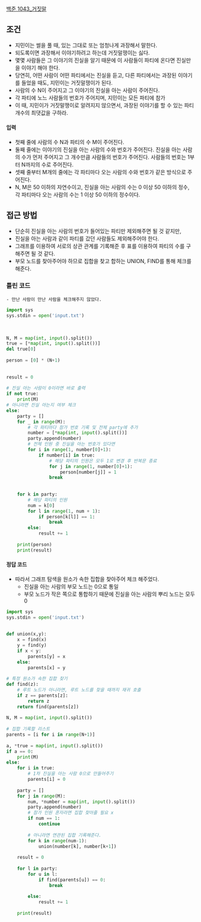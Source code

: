 
[백준 1043_거짓말](https://www.acmicpc.net/problem/1043)


## 조건

-  지민이는 썰을 풀 때, 있는 그대로 또는 엄청나게 과장해서 말한다.
- 되도록이면 과장해서 이야기하려고 하는데 거짓말쟁이는 싫다.
- 몇몇 사람들은 그 이야기의 진실을 알기 때문에 이 사람들이 파티에 온다면 진실만을 이야기 해야 한다.
- 당연히, 어떤 사람이 어떤 파티에서는 진실을 듣고, 다른 파티에서는 과장된 이야기를 들었을 때도, 지민이는 거짓말쟁이가 된다.
- 사람의 수 N이 주어지고 그 이야기의 진실을 아는 사람이 주어진다.
- 각 파티에 노느 사람들의 번호가 주어지며, 지민이는 모든 파티에 참가
- 이 때, 지민이가 거짓말쟁이로 알려지지 않으면서, 과장된 이야기를 할 수 있는 파티 개수의 최댓값을 구하라.

#### 입력

- 첫째 줄에 사람의 수 N과 파티의 수 M이 주어진다.
- 둘째 줄에는 이야기의 진실을 아는 사람의 수와 번호가 주어진다. 진실을 아는 사람의 수가 먼저 주어지고 그 개수만큼 사람들의 번호가 주어진다. 사람들의 번호는 1부터 N까지의 수로 주어진다.
- 셋째 줄부터 M개의 줄에는 각 파티마다 오는 사람의 수와 번호가 같은 방식으로 주어진다.
- N, M은 50 이하의 자연수이고, 진실을 아는 사람의 수는 0 이상 50 이하의 정수, 각 파티마다 오는 사람의 수는 1 이상 50 이하의 정수이다.



## 접근 방법

- 단순히 진실을 아는 사람의 번호가 들어있는 파티만 제외해주면 될 것 같지만,
- 진실을 아는 사람과 같이 파티를 갔던 사람들도 제외해주어야 한다.
- 그래프를 이용하여 서로의 상관 관계를 기록해준 후 표를 이용하여 파티의 수를 구해주면 될 것 같다.
- 부모 노드를 찾아주어야 하므로 집합을 찾고 합하는  UNION, FIND를 통해 체크를 해준다.




### 틀린 코드 
	- 만난 사람이 만난 사람을 체크해주지 않았다.

```python
import sys  
sys.stdin = open('input.txt')  
  
  
  
N, M = map(int, input().split())  
true = [*map(int, input().split())]  
del true[0]  
  
person = [0] * (N+1)  
  
  
result = 0  
  
# 진실 아는 사람이 0이라면 바로 출력  
if not true:  
    print(M)  
# 아니라면 진실 아는지 여부 체크  
else:  
    party = []  
    for _ in range(M):  
        # 각 파티마다 참가 번호 기록 및 전체 party에 추가  
        number = [*map(int, input().split())]  
        party.append(number)  
        # 전체 인원 중 진실을 아는 번호가 있다면  
        for i in range(1, number[0]+1):  
            if number[i] in true:  
                # 해당 파티의 인원은 모두 1로 변경 후 반복문 종료  
                for j in range(1, number[0]+1):  
                    person[number[j]] = 1  
                break  
  
  
    for k in party:  
        # 해당 파티의 인원  
        num = k[0]  
        for l in range(1, num + 1):  
            if person[k[l]] == 1:  
                break  
        else:  
            result += 1  
  
    print(person)  
    print(result)
```



#### 정답 코드

- 따라서 그래프 탐색을 원소가 속한 집합을 찾아주어 체크 해주었다.
	- 진실을 아는 사람의 부모 노드는 0으로 통일
	- 부모 노드가 작은 쪽으로 통합하기 때문에 진실을 아는 사람의 뿌리 노드는 모두 0

```python
import sys  
sys.stdin = open('input.txt')  
  
  
def union(x,y):  
    x = find(x)  
    y = find(y)  
    if x < y:  
        parents[y] = x  
    else:  
        parents[x] = y  
  
# 특정 원소가 속한 집합 찾기  
def find(z):  
    # 루트 노드가 아니라면, 루트 노드를 찾을 때까지 재귀 호출  
    if z == parents[z]:  
        return z  
    return find(parents[z])  
  
N, M = map(int, input().split())  
  
# 집합 기록할 리스트  
parents = [i for i in range(N+1)]  
  
a, *true = map(int, input().split())  
if a == 0:  
    print(M)  
else:  
    for i in true:  
        # 1차 진실을 아는 사람 0으로 만들어주기  
        parents[i] = 0  
  
    party = []  
    for j in range(M):  
        num, *number = map(int, input().split())  
        party.append(number)  
        # 참가 인원 혼자라면 집합 찾아줄 필요 x  
        if num == 1:  
            continue  
  
        # 아니라면 연관된 집합 기록해준다.  
        for k in range(num-1):  
            union(number[k], number[k+1])  
  
    result = 0  
  
    for l in party:  
        for u in l:  
            if find(parents[u]) == 0:  
                break  
  
        else:  
            result += 1  
  
    print(result)
```